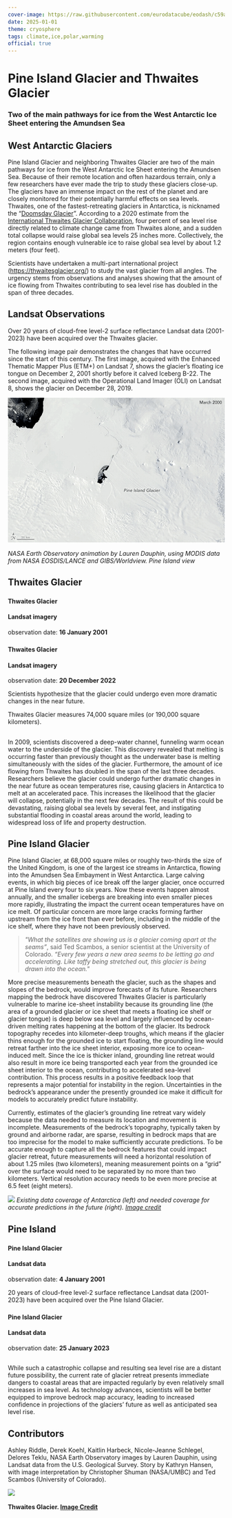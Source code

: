 ```yaml
---
cover-image: https://raw.githubusercontent.com/eurodatacube/eodash/c59adc7d580c6ced1f85a44c5bdd18bf94b3c9ee/app/public/data/story-images/NASA-thwaites-cover.jpeg
date: 2025-01-01
theme: cryosphere
tags: climate,ice,polar,warming
official: true
---
```


#    Pine Island Glacier and Thwaites Glacier<!--{ as="img" mode="hero" src="https://raw.githubusercontent.com/eurodatacube/eodash/c59adc7d580c6ced1f85a44c5bdd18bf94b3c9ee/app/public/data/story-images/NASA-thwaites-cover.jpeg" }-->
### Two of the main pathways for ice from the West Antarctic Ice Sheet entering the Amundsen Sea <!--{ style="font-size:1.5rem;opacity:0.7;margin-top:1rem;" }-->

## West Antarctic Glaciers

Pine Island Glacier and neighboring Thwaites Glacier are two of the main pathways for ice from the West Antarctic Ice Sheet entering the Amundsen Sea. Because of their remote location and often hazardous terrain, only a few researchers have ever made the trip to study these glaciers close-up. The glaciers have an immense impact on the rest of the planet and are closely monitored for their potentially harmful effects on sea levels. Thwaites, one of the fastest-retreating glaciers in Antarctica, is nicknamed the “[Doomsday Glacier](https://edition.cnn.com/2022/09/05/world/thwaites-doomsday-glacier-sea-level-climate/index.html)”. According to a 2020 estimate from the [International Thwaites Glacier Collaboration](https://thwaitesglacier.org/), four percent of sea level rise directly related to climate change came from Thwaites alone, and a sudden total collapse would raise global sea levels 25 inches more. Collectively, the region contains enough vulnerable ice to raise global sea level by about 1.2 meters (four feet).

Scientists have undertaken a multi-part international project (<https://thwaitesglacier.org/>) to study the vast glacier from all angles. The urgency stems from observations and analyses showing that the amount of ice flowing from Thwaites contributing to sea level rise has doubled in the span of three decades.

## Landsat Observations

Over 20 years of cloud-free level-2 surface reflectance Landsat data (2001-2023) have been acquired over the Thwaites glacier.

The following image pair demonstrates the changes that have occurred since the start of this century. The first image, acquired with the Enhanced Thematic Mapper Plus (ETM+) on Landsat 7, shows the glacier’s floating ice tongue on December 2, 2001 shortly before it calved Iceberg B-22. The second image, acquired with the Operational Land Imager (OLI) on Landsat 8, shows the glacier on December 28, 2019.

![](https://raw.githubusercontent.com/eurodatacube/eodash/c59adc7d580c6ced1f85a44c5bdd18bf94b3c9ee/app/public/data/story-images/NASA-MODIS-thwaites.gif)

*NASA Earth Observatory animation by Lauren Dauphin, using MODIS data from NASA EOSDIS/LANCE and GIBS/Worldview. Pine Island view*

## Thwaites Glacier <!--{ as="eox-map" mode="tour" }-->
### <!--{ layers='[{"type":"Group","properties":{"id":"AnalysisGroup","title":"Data Layers"},"layers":[{"type":"Tile","properties":{"id":"ADD_L2_Thwaites;:;LE07_L2SR_005113_20010116_20200917_02_T2_SR;:;ADD_L2_Thwaites;:;EPSG:3857","title":"ADD_L2_Thwaites"},"source":{"type":"XYZ","url":"https://openveda.cloud/api/raster/collections/landsat-c2l2-sr-antarctic-glaciers-thwaites/items/LE07_L2SR_005113_20010116_20200917_02_T2_SR/tiles/WebMercatorQuad/{z}/{x}/{y}?&assets=red&assets=green&assets=blue&color_formula=gamma+RGB+2.7%2C+saturation+1.5%2C+sigmoidal+RGB+15+0.55","projection":"EPSG:3857"}}]},{"type":"Group","properties":{"id":"BaseLayersGroup","title":"Base Layers"},"layers":[{"type":"Tile","properties":{"id":"osm","title":"Background"},"source":{"type":"OSM"}}]}]' zoom="8.3" center=[-106.33077271107223,-74.49847904692125] projection="EPSG:3857" animationOptions={duration:500}}-->
#### Thwaites Glacier
#### Landsat imagery

observation date: **16 January 2001**

### <!--{ layers='[{"type":"Group","properties":{"id":"AnalysisGroup","title":"Data Layers"},"layers":[{"type":"Tile","properties":{"id":"ADD_L2_Thwaites;:;LC08_L2SR_005113_20221220_20221227_02_T2_SR;:;ADD_L2_Thwaites;:;EPSG:3857","title":"ADD_L2_Thwaites"},"source":{"type":"XYZ","url":"https://openveda.cloud/api/raster/collections/landsat-c2l2-sr-antarctic-glaciers-thwaites/items/LC08_L2SR_005113_20221220_20221227_02_T2_SR/tiles/WebMercatorQuad/{z}/{x}/{y}?&assets=red&assets=green&assets=blue&color_formula=gamma+RGB+2.7%2C+saturation+1.5%2C+sigmoidal+RGB+15+0.55","projection":"EPSG:3857"}}]},{"type":"Group","properties":{"id":"BaseLayersGroup","title":"Base Layers"},"layers":[{"type":"Tile","properties":{"id":"osm","title":"Background"},"source":{"type":"OSM"}}]}]' zoom="8.374688532487836" center=[-106.33077271107223,-74.49847904692125] projection="EPSG:3857" animationOptions={duration:500}}-->
#### Thwaites Glacier
#### Landsat imagery

observation date: **20 December 2022**

Scientists hypothesize that the glacier could undergo even more dramatic changes in the near future. 

Thwaites Glacier measures 74,000 square miles (or 190,000 square kilometers). 

## 
In 2009, scientists discovered a deep-water channel, funneling warm ocean water to the underside of the glacier. This discovery revealed that melting is occurring faster than previously thought as the underwater base is melting simultaneously with the sides of the glacier. Furthermore, the amount of ice flowing from Thwaites has doubled in the span of the last three decades. Researchers believe the glacier could undergo further dramatic changes in the near future as ocean temperatures rise, causing glaciers in Antarctica to melt at an accelerated pace. This increases the likelihood that the glacier will collapse, potentially in the next few decades. The result of this could be devastating, raising global sea levels by several feet, and instigating substantial flooding in coastal areas around the world, leading to widespread loss of life and property destruction.

## Pine Island Glacier

Pine Island Glacier, at 68,000 square miles or roughly two-thirds the size of the United Kingdom, is one of the largest ice streams in Antarctica, flowing into the Amundsen Sea Embayment in West Antarctica. Large calving events, in which big pieces of ice break off the larger glacier, once occurred at Pine Island every four to six years. Now these events happen almost annually, and the smaller icebergs are breaking into even smaller pieces more rapidly, illustrating the impact the current ocean temperatures have on ice melt. Of particular concern are more large cracks forming farther upstream from the ice front than ever before, including in the middle of the ice shelf, where they have not been previously observed.

> *"What the satellites are showing us is a glacier coming apart at the seams”*, said Ted Scambos, a senior scientist at the University of Colorado. *“Every few years a new area seems to be letting go and accelerating. Like taffy being stretched out, this glacier is being drawn into the ocean."*

More precise measurements beneath the glacier, such as the shapes and slopes of the bedrock, would improve forecasts of its future. Researchers mapping the bedrock have discovered Thwaites Glacier is particularly vulnerable to marine ice-sheet instability because its grounding line (the area of a grounded glacier or ice sheet that meets a floating ice shelf or glacier tongue) is deep below sea level and largely influenced by ocean-driven melting rates happening at the bottom of the glacier. Its bedrock topography recedes into kilometer-deep troughs, which means if the glacier thins enough for the grounded ice to start floating, the grounding line would retreat farther into the ice sheet interior, exposing more ice to ocean-induced melt. Since the ice is thicker inland, grounding line retreat would also result in more ice being transported each year from the grounded ice sheet interior to the ocean, contributing to accelerated sea-level contribution. This process results in a positive feedback loop that represents a major potential for instability in the region. Uncertainties in the bedrock’s appearance under the presently grounded ice make it difficult for models to accurately predict future instability.

Currently, estimates of the glacier’s grounding line retreat vary widely because the data needed to measure its location and movement is incomplete. Measurements of the bedrock’s topography, typically taken by ground and airborne radar, are sparse, resulting in bedrock maps that are too imprecise for the model to make sufficiently accurate predictions. To be accurate enough to capture all the bedrock features that could impact glacier retreat, future measurements will need a horizontal resolution of about 1.25 miles (two kilometers), meaning measurement points on a “grid” over the surface would need to be separated by no more than two kilometers. Vertical resolution accuracy needs to be even more precise at 6.5 feet (eight meters).

![](https://sealevel.nasa.gov/internal_resources/480)
*Existing data coverage of Antarctica (left) and needed coverage for accurate predictions in the future (right). [Image credit](https://sealevel.nasa.gov/news/237/sharpening-forecasts-for-a-glacier-at-risk/)*


## Pine Island <!--{ as="eox-map" mode="tour" }-->

### <!--{ layers='[{"type":"Group","properties":{"id":"AnalysisGroup","title":"Data Layers"},"layers":[{"type":"Tile","properties":{"id":"ADD_L2_Pine_Island;:;LE07_L2SR_001113_20010104_20200917_02_T2_SR;:;ADD_L2_Pine_Island;:;EPSG:3857","title":"ADD_L2_Pine_Island"},"source":{"type":"XYZ","url":"https://openveda.cloud/api/raster/collections/landsat-c2l2-sr-antarctic-glaciers-pine-island/items/LE07_L2SR_001113_20010104_20200917_02_T2_SR/tiles/WebMercatorQuad/{z}/{x}/{y}?&assets=red&assets=green&assets=blue&color_formula=gamma+RGB+2.7%2C+saturation+1.5%2C+sigmoidal+RGB+15+0.55","projection":"EPSG:3857"}}]},{"type":"Group","properties":{"id":"BaseLayersGroup","title":"Base Layers"},"layers":[{"type":"Tile","properties":{"id":"osm","title":"Background"},"source":{"type":"OSM"}}]}]' zoom="8.480071787307264" center=[-101.65385227443112,-74.25736671348794] projection="EPSG:3857" animationOptions={duration:500}}-->
#### Pine Island Glacier
#### Landsat data

observation date: **4 January 2001**

20 years of cloud-free level-2 surface reflectance Landsat data (2001-2023) have been acquired over the Pine Island Glacier.

### <!--{ layers='[{"type":"Group","properties":{"id":"AnalysisGroup","title":"Data Layers"},"layers":[{"type":"Tile","properties":{"id":"ADD_L2_Pine_Island;:;LC08_L2SR_001113_20230125_20230208_02_T2_SR;:;ADD_L2_Pine_Island;:;EPSG:3857","title":"ADD_L2_Pine_Island"},"source":{"type":"XYZ","url":"https://openveda.cloud/api/raster/collections/landsat-c2l2-sr-antarctic-glaciers-pine-island/items/LC08_L2SR_001113_20230125_20230208_02_T2_SR/tiles/WebMercatorQuad/{z}/{x}/{y}?&assets=red&assets=green&assets=blue&color_formula=gamma+RGB+2.7%2C+saturation+1.5%2C+sigmoidal+RGB+15+0.55","projection":"EPSG:3857"}}]},{"type":"Group","properties":{"id":"BaseLayersGroup","title":"Base Layers"},"layers":[{"type":"Tile","properties":{"id":"osm","title":"Background"},"source":{"type":"OSM"}}]}]' zoom="8.480071787307264" center=[-101.65385227443112,-74.25736671348794] projection="EPSG:3857" animationOptions={duration:500}}-->
#### Pine Island Glacier
#### Landsat data

observation date: **25 January 2023**

## 

While such a catastrophic collapse and resulting sea level rise are a distant future possibility, the current rate of glacier retreat presents immediate dangers to coastal areas that are impacted regularly by even relatively small increases in sea level. As technology advances, scientists will be better equipped to improve bedrock map accuracy, leading to increased confidence in projections of the glaciers’ future as well as anticipated sea level rise.

## Contributors

Ashley Riddle, Derek Koehl, Kaitlin Harbeck, Nicole-Jeanne Schlegel, Delores Teklu, NASA Earth Observatory images by Lauren Dauphin, using Landsat data from the U.S. Geological Survey. Story by Kathryn Hansen, with image interpretation by Christopher Shuman (NASA/UMBC) and Ted Scambos (University of Colorado).

![](https://sealevel.nasa.gov/system/news_items/main_images/237_thwaits1280.jpeg)

**Thwaites Glacier. [Image Credit](https://sealevel.nasa.gov/system/news_items/main_images/237_thwaits1280.jpeg)**


